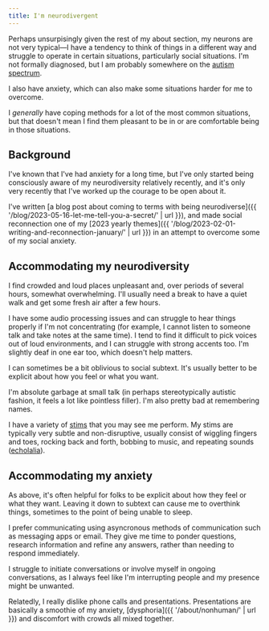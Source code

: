 ```yaml
---
title: I'm neurodivergent
---
```


Perhaps unsurpisingly given the rest of my about section, my neurons are not very typical—I have a tendency to think of things in a different way and struggle to operate in certain situations, particularly social situations. I'm not formally diagnosed, but I am probably somewhere on the [autism spectrum](https://en.wikipedia.org/wiki/Autism_spectrum).

I also have anxiety, which can also make some situations harder for me to overcome.

I _generally_ have coping methods for a lot of the most common situations, but that doesn't mean I find them pleasant to be in or are comfortable being in those situations.

## Background

I've known that I've had anxiety for a long time, but I've only started being consciously aware of my neurodiversity relatively recently, and it's only very recently that I've worked up the courage to be open about it.

I've written [a blog post about coming to terms with being neurodiverse]({{ '/blog/2023-05-16-let-me-tell-you-a-secret/' | url }}), and made social reconnection one of my [2023 yearly themes]({{ '/blog/2023-02-01-writing-and-reconnection-january/' | url }}) in an attempt to overcome some of my social anxiety.

## Accommodating my neurodiversity

I find crowded and loud places unpleasant and, over periods of several hours, somewhat overwhelming. I'll usually need a break to have a quiet walk and get some fresh air after a few hours.

I have some audio processing issues and can struggle to hear things properly if I'm not concentrating (for example, I cannot listen to someone talk and take notes at the same time). I tend to find it difficult to pick voices out of loud environments, and I can struggle with strong accents too. I'm slightly deaf in one ear too, which doesn't help matters.

I can sometimes be a bit oblivious to social subtext. It's usually better to be explicit about how you feel or what you want.

I'm absolute garbage at small talk (in perhaps stereotypically autistic fashion, it feels a lot like pointless filler). I'm also pretty bad at remembering names.

I have a variety of [stims](https://www.autism.org.uk/advice-and-guidance/topics/behaviour/stimming/all-audiences) that you may see me perform. My stims are typically very subtle and non-disruptive, usually consist of wiggling fingers and toes, rocking back and forth, bobbing to music, and repeating sounds ([echolalia](https://en.wikipedia.org/wiki/Echolalia)).

## Accommodating my anxiety

As above, it's often helpful for folks to be explicit about how they feel or what they want. Leaving it down to subtext can cause me to overthink things, sometimes to the point of being unable to sleep.

I prefer communicating using asyncronous methods of communication such as messaging apps or email. They give me time to ponder questions, research information and refine any answers, rather than needing to respond immediately.

I struggle to initiate conversations or involve myself in ongoing conversations, as I always feel like I'm interrupting people and my presence might be unwanted.

Relatedly, I really dislike phone calls and presentations. Presentations are basically a smoothie of my anxiety, [dysphoria]({{ '/about/nonhuman/' | url }}) and discomfort with crowds all mixed together.
